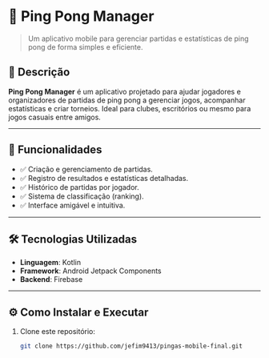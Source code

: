 # 🏓 **Ping Pong Manager**  
> Um aplicativo mobile para gerenciar partidas e estatísticas de ping pong de forma simples e eficiente.

## 📱 **Descrição**
**Ping Pong Manager** é um aplicativo projetado para ajudar jogadores e organizadores de partidas de ping pong a gerenciar jogos, acompanhar estatísticas e criar torneios. Ideal para clubes, escritórios ou mesmo para jogos casuais entre amigos.

---

## 🚀 **Funcionalidades**
- ✅ Criação e gerenciamento de partidas.
- ✅ Registro de resultados e estatísticas detalhadas.
- ✅ Histórico de partidas por jogador.
- ✅ Sistema de classificação (ranking).
- ✅ Interface amigável e intuitiva.

---

## 🛠️ **Tecnologias Utilizadas**
- **Linguagem**: Kotlin  
- **Framework**: Android Jetpack Components  
- **Backend**: Firebase 

---

## ⚙️ **Como Instalar e Executar**
1. Clone este repositório:
   ```bash
   git clone https://github.com/jefim9413/pingas-mobile-final.git
